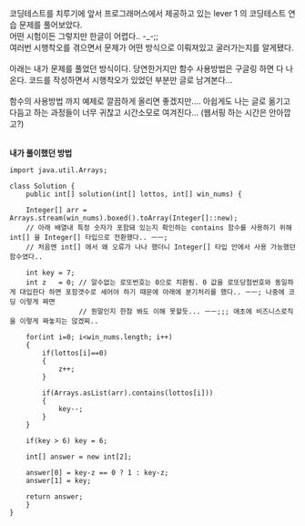 코딩테스트를 치루기에 앞서 프로그래머스에서 제공하고 있는 lever 1 의 코딩테스트 연습 문제를 풀어보았다. <br>
어떤 시험이든 그렇지만 한글이 어렵다.. -_-;; <br>
여러번 시행착오를 겪으면서 문제가 어떤 방식으로 이뤄져있고 굴러가는지를 알게됐다. <br>
<br>
아래는 내가 문제를 풀었던 방식이다. 당연한거지만 함수 사용방법은 구글링 하면 다 나온다. 코드를 작성하면서 시행착오가 있었던 부분만 글로 남겨본다... <br>
<br>함수의 사용방법 까지 예제로 깔끔하게 올리면 좋겠지만.... 아쉽게도 나는 글로 옮기고 다듬고 하는 과정들이 너무 귀찮고 시간소모로 여겨진다... (웹서핑 하는 시간은 안아깝고?) 
<br>
<br>

<b>내가 풀이했던 방법</b>

    import java.util.Arrays;

    class Solution {
        public int[] solution(int[] lottos, int[] win_nums) {

        Integer[] arr = Arrays.stream(win_nums).boxed().toArray(Integer[]::new);  
        // 아래 배열내 특정 숫자가 포함돼 있는지 확인하는 contains 함수를 사용하기 위해 int[] 을 Integer[] 타입으로 전환했다.. ㅡㅡ; 
        // 처음엔 int[] 에서 왜 오류가 나나 했더니 Integer[] 타입 안에서 사용 가능했던 함수였다.. 

        int key = 7;
        int z   = 0; // 알수없는 로또번호는 0으로 치환됨. 0 값을 로또당첨번호와 동일하게 대입한다 하면 포함갯수로 세어야 하기 때문에 아래에 분기처리를 했다.. ㅡㅡ; 나중에 코딩 이렇게 짜면
                     // 뭔말인지 한참 봐도 이해 못할듯... ㅡㅡ;;; 애초에 비즈니스로직을 이렇게 짜놓지는 않겠찌.. 

        for(int i=0; i<win_nums.length; i++)
        { 
            if(lottos[i]==0)
            { 
                z++;
            }

            if(Arrays.asList(arr).contains(lottos[i])) 
            {
                key--;
            } 
        } 

        if(key > 6) key = 6;

        int[] answer = new int[2];         

        answer[0] = key-z == 0 ? 1 : key-z; 
        answer[1] = key; 

        return answer;
        }
    }


